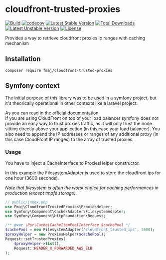 # cloudfront-trusted-proxies
[![Build](https://travis-ci.org/florianajir/cloudfront-trusted-proxies.svg?branch=master)](https://travis-ci.org/florianajir/cloudfront-trusted-proxies)
[![codecov](https://codecov.io/gh/florianajir/cloudfront-trusted-proxies/branch/master/graph/badge.svg)](https://codecov.io/gh/florianajir/cloudfront-trusted-proxies)
[![Latest Stable Version](https://poser.pugx.org/fmaj/cloudfront-trusted-proxies/version)](https://packagist.org/packages/fmaj/cloudfront-trusted-proxies)
[![Total Downloads](https://poser.pugx.org/fmaj/cloudfront-trusted-proxies/downloads)](https://packagist.org/packages/fmaj/cloudfront-trusted-proxies)
[![Latest Unstable Version](https://poser.pugx.org/fmaj/cloudfront-trusted-proxies/v/unstable)](https://packagist.org/packages/fmaj/cloudfront-trusted-proxies)
[![License](https://poser.pugx.org/fmaj/cloudfront-trusted-proxies/license)](https://packagist.org/packages/fmaj/cloudfront-trusted-proxies)

Provides a way to retrieve cloudfront proxies ip ranges with caching mechanism

## Installation

`composer require fmaj/cloudfront-trusted-proxies`

## Symfony context
The initial purpose of this library was to be used in a symfony project, but it's theorically operational in other contexts like a laravel project. 

As you can read in the [official documentation](https://symfony.com/doc/current/deployment/proxies.html#but-what-if-the-ip-of-my-reverse-proxy-changes-constantly)  
If you are using CloudFront on top of your load balancer symfony does not provide an easy way to trust proxies traffic, as it will only trust the node sitting directly above your application (in this case your load balancer). 
You also need to append the IP addresses or ranges of any additional proxy (in this case CloudFront IP ranges) to the array of trusted proxies.

### Usage

You have to inject a CacheInterface to ProxiesHelper constructor.

In this example the FilesystemAdapter is used to store the cloudfront ips for one hour (3600 seconds).

_Note that filesystem is often the worst choice for caching performances in production (except tmpfs storage)._

```php
// public/index.php
use Fmaj\CloudfrontTrustedProxies\ProxiesHelper;
use Symfony\Component\Cache\Adapter\FilesystemAdapter;
use Symfony\Component\HttpFoundation\Request;

/** @var \Psr\Cache\CacheItemPoolInterface $cachePool */
$cachePool = new FilesystemAdapter('cloudfront_trusted_ips', 3600);
$proxyHelper = new ProxiesHelper($cachePool);
Request::setTrustedProxies(
    $proxyHelper->list(),
    Request::HEADER_X_FORWARDED_AWS_ELB
);
```

